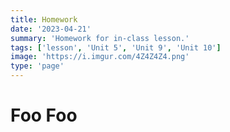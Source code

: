```yaml
---
title: Homework
date: '2023-04-21'
summary: 'Homework for in-class lesson.'
tags: ['lesson', 'Unit 5', 'Unit 9', 'Unit 10']
image: 'https://i.imgur.com/4Z4Z4Z4.png'
type: 'page'
---
```


# Foo Foo
